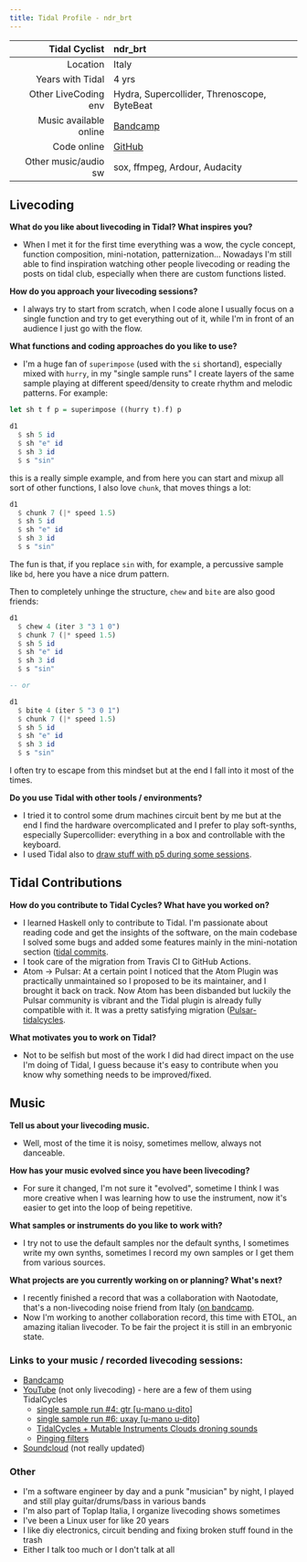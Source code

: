 ```yaml
---
title: Tidal Profile - ndr_brt
---
```


| Tidal Cyclist  |  ndr_brt   |
| --------:    | :---------- |
| Location | Italy |
| Years with Tidal | 4  yrs |
| Other LiveCoding env | Hydra, Supercollider, Threnoscope, ByteBeat |
| Music available online | [Bandcamp](https://umanoudito.bandcamp.com/) |
| Code online | [GitHub](https://github.com/ndr-brt/sc-adente) |
| Other music/audio sw | sox, ffmpeg, Ardour, Audacity |

## Livecoding  

**What do you like about livecoding in Tidal? What inspires you?**   
- When I met it for the first time everything was a wow, the cycle concept, function composition, mini-notation, patternization...
Nowadays I'm still able to find inspiration watching other people livecoding or reading the posts on tidal club, especially when there are custom functions listed.

**How do you approach your livecoding sessions?**  
- I always try to start from scratch, when I code alone I usually focus on a single function and try to get everything out of it, while I'm in front of an audience I just go with the flow.

**What functions and coding approaches do you like to use?**
- I'm a huge fan of `superimpose` (used with the `si` shortand), especially mixed with `hurry`, in my "single sample runs" I create layers of the same sample playing at different speed/density to create rhythm and melodic patterns.
For example:
```haskell
let sh t f p = superimpose ((hurry t).f) p

d1
  $ sh 5 id
  $ sh "e" id
  $ sh 3 id
  $ s "sin"
```

this is a really simple example, and from here you can start and mixup all sort of other functions, I also love `chunk`, that moves things a lot:
```haskell
d1
  $ chunk 7 (|* speed 1.5)
  $ sh 5 id
  $ sh "e" id
  $ sh 3 id
  $ s "sin"
```

The fun is that, if you replace `sin` with, for example, a percussive sample like `bd`, here you have a nice drum pattern.

Then to completely unhinge the structure, `chew` and `bite` are also good friends:
```haskell
d1
  $ chew 4 (iter 3 "3 1 0")
  $ chunk 7 (|* speed 1.5)
  $ sh 5 id
  $ sh "e" id
  $ sh 3 id
  $ s "sin"

-- or

d1
  $ bite 4 (iter 5 "3 0 1")
  $ chunk 7 (|* speed 1.5)
  $ sh 5 id
  $ sh "e" id
  $ sh 3 id
  $ s "sin"
```

I often try to escape from this mindset but at the end I fall into it most of the times.

**Do you use Tidal with other tools / environments?**
- I tried it to control some drum machines circuit bent by me but at the end I find the hardware overcomplicated and I prefer to play soft-synths, especially Supercollider: everything in a box and controllable with the keyboard.
- I used Tidal also to [draw stuff with p5 during some sessions](https://www.youtube.com/watch?v=lbUCSVC4GPs).

## Tidal Contributions  

**How do you contribute to Tidal Cycles? What have you worked on?**
- I learned Haskell only to contribute to Tidal. I'm passionate about reading code and get the insights of the software, on the main codebase I solved some bugs and added some features mainly in the mini-notation section ([tidal commits](https://github.com/tidalcycles/Tidal/commits?author=ndr-brt). 
- I took care of the migration from Travis CI to GitHub Actions.
- Atom -> Pulsar: At a certain point I noticed that the Atom Plugin was practically unmaintained so I proposed to be its maintainer, and I brought it back on track. Now Atom has been disbanded but luckily the Pulsar community is vibrant and the Tidal plugin is already fully compatible with it. It was a pretty satisfying migration ([Pulsar-tidalcycles](https://github.com/tidalcycles/pulsar-tidalcycles).

**What motivates you to work on Tidal?**
- Not to be selfish but most of the work I did had direct impact on the use I'm doing of Tidal, I guess because it's easy to contribute when you know why something needs to be improved/fixed.


## Music  

**Tell us about your livecoding music.**
- Well, most of the time it is noisy, sometimes mellow, always not danceable.

**How has your music evolved since you have been livecoding?**
- For sure it changed, I'm not sure it "evolved", sometime I think I was more creative when I was learning how to use the instrument, now it's easier to get into the loop of being repetitive.

**What samples or instruments do you like to work with?**
- I try not to use the default samples nor the default synths, I sometimes write my own synths, sometimes I record my own samples or I get them from various sources.  

**What projects are you currently working on or planning? What's next?**
- I recently finished a record that was a collaboration with Naotodate, that's a non-livecoding noise friend from Italy ([on bandcamp](https://umanoudito.bandcamp.com/album/a-letter-is-a-number-a-feeling-is-a-code). 
- Now I'm working to another collaboration record, this time with ETOL, an amazing italian livecoder. To be fair the project it is still in an embryonic state.


### Links to your music / recorded livecoding sessions:
- [Bandcamp](https://umanoudito.bandcamp.com/)
- [YouTube](https://www.youtube.com/@ndrbrt) (not only livecoding) - here are a few of them using TidalCycles
  - [single sample run #4: gtr [u-mano u-dito]](https://www.youtube.com/watch?v=XYk096aDOcU&t=54s)
  - [single sample run #6: uxay [u-mano u-dito]](https://www.youtube.com/watch?v=CrOfleUR5-c)
  - [TidalCycles + Mutable Instruments Clouds droning sounds](https://www.youtube.com/watch?v=Zk3ICtit3tM)
  - [Pinging filters](https://www.youtube.com/watch?v=3vUXVsh0ICY)
- [Soundcloud](https://soundcloud.com/umanoudito) (not really updated)

### Other  
- I'm a software engineer by day and a punk "musician" by night, I played and still play guitar/drums/bass in various bands
- I'm also part of Toplap Italia, I organize livecoding shows sometimes
- I've been a Linux user for like 20 years
- I like diy electronics, circuit bending and fixing broken stuff found in the trash
- Either I talk too much or I don't talk at all
